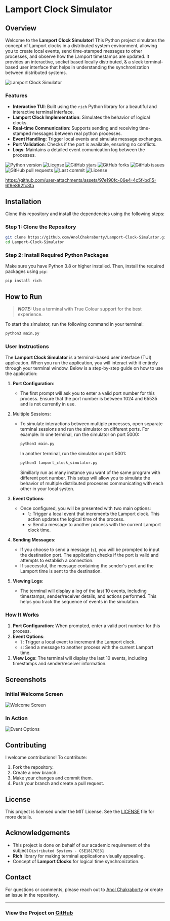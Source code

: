 # Lamport Clock Simulator

## Overview
Welcome to the **Lamport Clock Simulator**! This Python project simulates the concept of Lamport clocks in a distributed system environment, allowing you to create local events, send time-stamped messages to other processes, and observe how the Lamport timestamps are updated. It provides an interactive, socket based locally distributed, & a sleek terminal-based user interface that helps in understanding the synchronization between distributed systems.

![Lamport Clock Simulator](https://img.shields.io/badge/Project-Lamport%20Clock%20Simulator-blue)

### Features
- **Interactive TUI**: Built using the `rich` Python library for a beautiful and interactive terminal interface.
- **Lamport Clock Implementation**: Simulates the behavior of logical clocks.
- **Real-time Communication**: Supports sending and receiving time-stamped messages between real python processes.
- **Event Handling**: Trigger local events and simulate message exchanges.
- **Port Validation**: Checks if the port is available, ensuring no conflicts.
- **Logs**: Maintains a detailed event comunication log between the processes.


![Python version](https://img.shields.io/badge/Python-3.8%2B-blue)
![License](https://img.shields.io/badge/License-MIT-green)
![GitHub stars](https://img.shields.io/github/stars/AnolChakraborty/Lamport-Clock-Simulator?style=social)
![GitHub forks](https://img.shields.io/github/forks/AnolChakraborty/Lamport-Clock-Simulator?style=social)
![GitHub issues](https://img.shields.io/github/issues/AnolChakraborty/Lamport-Clock-Simulator)
![GitHub pull requests](https://img.shields.io/github/issues-pr/AnolChakraborty/Lamport-Clock-Simulator)
![Last commit](https://img.shields.io/github/last-commit/AnolChakraborty/Lamport-Clock-Simulator)
![License](https://img.shields.io/badge/License-MIT-blue)




https://github.com/user-attachments/assets/97e190fc-06e4-4c5f-bd15-6f9e892fc3fa






## Installation
Clone this repository and install the dependencies using the following steps:

### Step 1: Clone the Repository
```bash
git clone https://github.com/AnolChakraborty/Lamport-Clock-Simulator.git
cd Lamport-Clock-Simulator
```

### Step 2: Install Required Python Packages
Make sure you have Python 3.8 or higher installed. Then, install the required packages using `pip`:
```bash
pip install rich
```

## How to Run

> **_NOTE:_**  Use a terminal with True Colour support for the best experience.

To start the simulator, run the following command in your terminal:

```bash
python3 main.py
```

### User Instructions
The **Lamport Clock Simulator** is a terminal-based user interface (TUI) application. When you run the application, you will interact with it entirely through your terminal window. Below is a step-by-step guide on how to use the application:

1. **Port Configuration**:
   - The first prompt will ask you to enter a valid port number for this process. Ensure that the port number is between 1024 and 65535 and is not currently in use.
  
2. Multiple Sessions:
   - To simulate interactions between multiple processes, open separate terminal sessions and run the simulator on different ports. For example:
     In one terminal, run the simulator on port 5000:
      ```bash
      python3 main.py
      ```
      In another terminal, run the simulator on port 5001:
      ```bash
      python3 lamport_clock_simulator.py
      ```
      Simillarly run as many instance you want of the same program with different port number.
This setup will allow you to simulate the behavior of multiple distributed processes communicating with each other in your local systen.

3. **Event Options**:
   - Once configured, you will be presented with two main options:
     - `l`: Trigger a local event that increments the Lamport clock. This action updates the logical time of the process.
     - `s`: Send a message to another process with the current Lamport clock time.

4. **Sending Messages**:
   - If you choose to send a message (`s`), you will be prompted to input the destination port. The application checks if the port is valid and attempts to establish a connection.
   - If successful, the message containing the sender's port and the Lamport time is sent to the destination.

5. **Viewing Logs**:
   - The terminal will display a log of the last 10 events, including timestamps, sender/receiver details, and actions performed. This helps you track the sequence of events in the simulation.

### How It Works
1. **Port Configuration**: When prompted, enter a valid port number for this process.
2. **Event Options**:
   - `l`: Trigger a local event to increment the Lamport clock.
   - `s`: Send a message to another process with the current Lamport time.
3. **View Logs**: The terminal will display the last 10 events, including timestamps and sender/receiver information.

## Screenshots
### Initial Welcome Screen
![Welcome Screen](https://i.imghippo.com/files/Anz3107pAA.png)

### In Action
![Event Options](https://i.imghippo.com/files/GX3796vyU.png)

## Contributing
I welcome contributions! To contribute:
1. Fork the repository.
2. Create a new branch.
3. Make your changes and commit them.
4. Push your branch and create a pull request.

## License
This project is licensed under the MIT License. See the [LICENSE](LICENSE) file for more details.

## Acknowledgements
- This project is done on behalf of our academic requirement of the subject `Distributed Systems - CSE1817OE31`
- **Rich** library for making terminal applications visually appealing.
- Concept of **Lamport Clocks** for logical time synchronization.

## Contact
For questions or comments, please reach out to [Anol Chakraborty](https://www.linkedin.com/in/anolchakraborty/) or create an issue in the repository.

---

### View the Project on [GitHub](https://github.com/AnolChakraborty/Lamport-Clock-Simulator)

